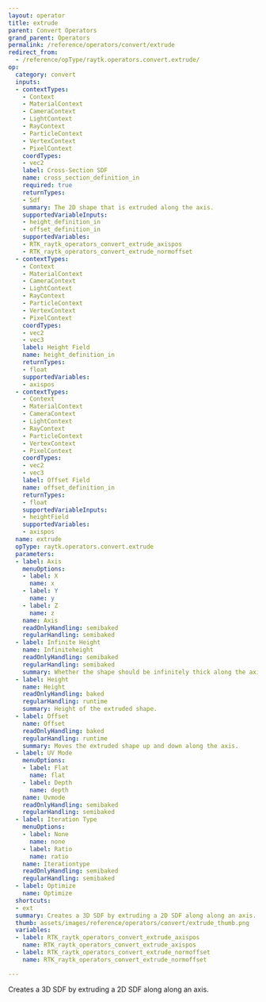 ```yaml
---
layout: operator
title: extrude
parent: Convert Operators
grand_parent: Operators
permalink: /reference/operators/convert/extrude
redirect_from:
  - /reference/opType/raytk.operators.convert.extrude/
op:
  category: convert
  inputs:
  - contextTypes:
    - Context
    - MaterialContext
    - CameraContext
    - LightContext
    - RayContext
    - ParticleContext
    - VertexContext
    - PixelContext
    coordTypes:
    - vec2
    label: Cross-Section SDF
    name: cross_section_definition_in
    required: true
    returnTypes:
    - Sdf
    summary: The 2D shape that is extruded along the axis.
    supportedVariableInputs:
    - height_definition_in
    - offset_definition_in
    supportedVariables:
    - RTK_raytk_operators_convert_extrude_axispos
    - RTK_raytk_operators_convert_extrude_normoffset
  - contextTypes:
    - Context
    - MaterialContext
    - CameraContext
    - LightContext
    - RayContext
    - ParticleContext
    - VertexContext
    - PixelContext
    coordTypes:
    - vec2
    - vec3
    label: Height Field
    name: height_definition_in
    returnTypes:
    - float
    supportedVariables:
    - axispos
  - contextTypes:
    - Context
    - MaterialContext
    - CameraContext
    - LightContext
    - RayContext
    - ParticleContext
    - VertexContext
    - PixelContext
    coordTypes:
    - vec2
    - vec3
    label: Offset Field
    name: offset_definition_in
    returnTypes:
    - float
    supportedVariableInputs:
    - heightField
    supportedVariables:
    - axispos
  name: extrude
  opType: raytk.operators.convert.extrude
  parameters:
  - label: Axis
    menuOptions:
    - label: X
      name: x
    - label: Y
      name: y
    - label: Z
      name: z
    name: Axis
    readOnlyHandling: semibaked
    regularHandling: semibaked
  - label: Infinite Height
    name: Infiniteheight
    readOnlyHandling: semibaked
    regularHandling: semibaked
    summary: Whether the shape should be infinitely thick along the axis.
  - label: Height
    name: Height
    readOnlyHandling: baked
    regularHandling: runtime
    summary: Height of the extruded shape.
  - label: Offset
    name: Offset
    readOnlyHandling: baked
    regularHandling: runtime
    summary: Moves the extruded shape up and down along the axis.
  - label: UV Mode
    menuOptions:
    - label: Flat
      name: flat
    - label: Depth
      name: depth
    name: Uvmode
    readOnlyHandling: semibaked
    regularHandling: semibaked
  - label: Iteration Type
    menuOptions:
    - label: None
      name: none
    - label: Ratio
      name: ratio
    name: Iterationtype
    readOnlyHandling: semibaked
    regularHandling: semibaked
  - label: Optimize
    name: Optimize
  shortcuts:
  - ext
  summary: Creates a 3D SDF by extruding a 2D SDF along along an axis.
  thumb: assets/images/reference/operators/convert/extrude_thumb.png
  variables:
  - label: RTK_raytk_operators_convert_extrude_axispos
    name: RTK_raytk_operators_convert_extrude_axispos
  - label: RTK_raytk_operators_convert_extrude_normoffset
    name: RTK_raytk_operators_convert_extrude_normoffset

---
```



Creates a 3D SDF by extruding a 2D SDF along along an axis.